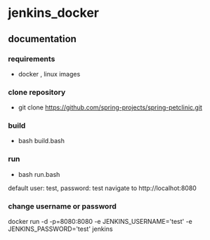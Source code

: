 # jenkins_docker

## documentation

### requirements

- docker , linux images 

### clone repository 

- git clone https://github.com/spring-projects/spring-petclinic.git

### build 

- bash build.bash

### run 

- bash run.bash


default user: test, password: test
navigate to http://localhot:8080

### change username or password 

docker run -d -p=8080:8080 -e JENKINS_USERNAME='test' -e JENKINS_PASSWORD='test' jenkins 
